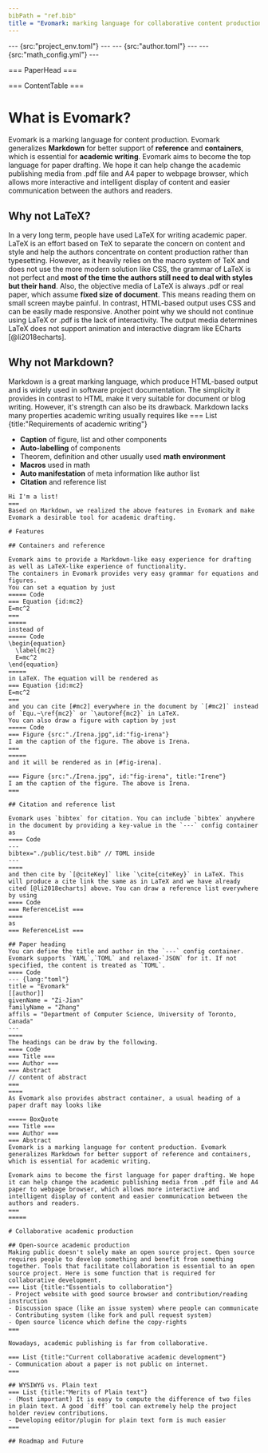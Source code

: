 ```yaml
---
bibPath = "ref.bib"
title = "Evomark: marking language for collaborative content production"
---
```

--- {src:"project_env.toml"} ---
--- {src:"author.toml"} ---
--- {src:"math_config.yml"} ---

=== PaperHead ===

=== ContentTable ===

# What is Evomark?
Evomark is a marking language for content production. Evomark generalizes **Markdown** for better support of **reference** and **containers**, which is essential for **academic writing**. 
Evomark aims to become the top language for paper drafting. We hope it can help change the academic publishing media from .pdf file and A4 paper to webpage browser, which allows more interactive and intelligent display of content and easier communication between the authors and readers.

## Why not LaTeX?

In a very long term, people have used LaTeX for writing academic paper. LaTeX is an effort based on TeX to separate the concern on content and style and help the authors concentrate on content production rather than typesetting. 
However, as it heavily relies on the macro system of TeX and does not use the more modern solution like CSS, the grammar of LaTeX is not perfect and **most of the time the authors still need to deal with styles but their hand**. 
Also, the objective media of LaTeX is always .pdf or real paper, which assume **fixed size of document**. This means reading them on small screen maybe painful. In contrast, HTML-based output uses CSS and can be easily made responsive.
Another point why we should not continue using LaTeX or .pdf is the lack of interactivity. The output media determines LaTeX does not support animation and interactive diagram like ECharts [@li2018echarts].

## Why not Markdown?

Markdown is a great marking language, which produce HTML-based output and is widely used in software project documentation. 
The simplicity it provides in contrast to HTML make it very suitable for document or blog writing. 
However, it's strength can also be its drawback. 
Markdown lacks many properties academic writing usually requires like
=== List {title:"Requirements of academic writing"}
- **Caption** of figure, list and other components
- **Auto-labelling** of components
- Theorem, definition and other usually used **math environment**
- **Macros** used in math
- **Auto manifestation** of meta information like author list
- **Citation** and reference list
~~~~
Hi I'm a list!
===
Based on Markdown, we realized the above features in Evomark and make Evomark a desirable tool for academic drafting.  

# Features

## Containers and reference

Evomark aims to provide a Markdown-like easy experience for drafting as well as LaTeX-like experience of functionality.
The containers in Evomark provides very easy grammar for equations and figures. 
You can set a equation by just
===== Code
=== Equation {id:mc2}
E=mc^2
===
===== 
instead of
===== Code
\begin{equation}
  \label{mc2}
  E=mc^2
\end{equation}
=====
in LaTeX. The equation will be rendered as 
=== Equation {id:mc2}
E=mc^2
===
and you can cite [#mc2] everywhere in the document by `[#mc2]` instead of `Equ.~\ref{mc2}` or `\autoref{mc2}` in LaTeX. 
You can also draw a figure with caption by just
===== Code
=== Figure {src:"./Irena.jpg",id:"fig-irena"}
I am the caption of the figure. The above is Irena.
===
=====
and it will be rendered as in [#fig-irena].

=== Figure {src:"./Irena.jpg", id:"fig-irena", title:"Irene"} 
I am the caption of the figure. The above is Irena.
===

## Citation and reference list

Evomark uses `bibtex` for citation. You can include `bibtex` anywhere in the document by providing a key-value in the `---` config container as
==== Code
---
bibtex="./public/test.bib" // TOML inside
---
====
and then cite by `[@citeKey]` like `\cite{citeKey}` in LaTeX. This will produce a cite link the same as in LaTeX and we have already cited [@li2018echarts] above. You can draw a reference list everywhere by using
==== Code
=== ReferenceList ===
====
as
=== ReferenceList ===

## Paper heading
You can define the title and author in the `---` config container. Evomark supports `YAML`,`TOML` and relaxed-`JSON` for it. If not specified, the content is treated as `TOML`.
==== Code
--- {lang:"toml"}
title = "Evomark"
[[author]]
givenName = "Zi-Jian"
familyName = "Zhang"
affils = "Department of Computer Science, University of Toronto, Canada"
---
==== 
The headings can be draw by the following.
==== Code
=== Title ===
=== Author ===
=== Abstract
// content of abstract
===
====
As Evomark also provides abstract container, a usual heading of a paper draft may looks like

===== BoxQuote
=== Title ===
=== Author ===
=== Abstract
Evomark is a marking language for content production. Evomark generalizes Markdown for better support of reference and containers, which is essential for academic writing. 

Evomark aims to become the first language for paper drafting. We hope it can help change the academic publishing media from .pdf file and A4 paper to webpage browser, which allows more interactive and intelligent display of content and easier communication between the authors and readers. 
===
=====

# Collaborative academic production

## Open-source academic production
Making public doesn't solely make an open source project. Open source requires people to develop something and benefit from something together. Tools that facilitate collaboration is essential to an open source project. Here is some function that is required for collaborative development.
=== List {title:"Essentials to collaboration"}
- Project website with good source browser and contribution/reading instruction
- Discussion space (like an issue system) where people can communicate
- Contributing system (like fork and pull request system)
- Open source licence which define the copy-rights 
===

Nowadays, academic publishing is far from collaborative.

=== List {title:"Current collaborative academic development"} 
- Communication about a paper is not public on internet.
===

## WYSIWYG vs. Plain text
=== List {title:"Merits of Plain text"}
- (Most important) It is easy to compute the difference of two files in plain text. A good `diff` tool can extremely help the project holder review contributions.
- Developing editor/plugin for plain text form is much easier
===

## Roadmap and Future